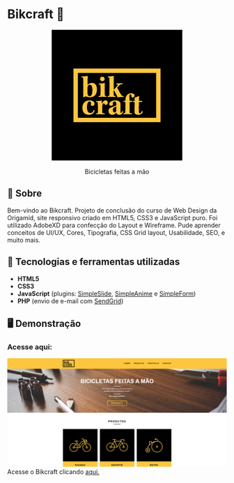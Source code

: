 # Bikcraft 🚴
 
<div align="center">
 <img src="https://github.com/Vinicius-Rangel-dev/Bikcraft/blob/main/web/img/og-image.png">
 <p>Bicicletas feitas a mão</p>
</div>
 
 ## 📖 Sobre
 Bem-vindo ao Bikcraft. Projeto de conclusão do curso de Web Design da Origamid, site responsivo criado em HTML5, CSS3 e JavaScript puro. Foi utilizado AdobeXD para confecção do Layout e Wireframe. Pude aprender conceitos de UI/UX, Cores, Tipografia, CSS Grid layout, Usabilidade, SEO, e muito mais.
 
 ## 🔧 Tecnologias e ferramentas utilizadas
- **HTML5**
- **CSS3**
- **JavaScript** (plugins: [SimpleSlide](https://github.com/origamid/simple-slide), [SimpleAnime](https://github.com/origamid/simple-anime) e [SimpleForm](https://github.com/origamid/simple-form))
- **PHP** (envio de e-mail com [SendGrid](https://sendgrid.com/))

## 🖥️ Demonstração
### Acesse aqui:

<a href="https://bikcraft-vinicius.netlify.app"><img src="https://github.com/Vinicius-Rangel-dev/Bikcraft/blob/6b90e58029cec9581d7bfe2a85d4cc8ef9f9cdab/imagem_2021-07-30_162701.png"></a>
Acesse o Bikcraft clicando <a href="https://bikcraft-vinicius.netlify.app">aqui.</a>
